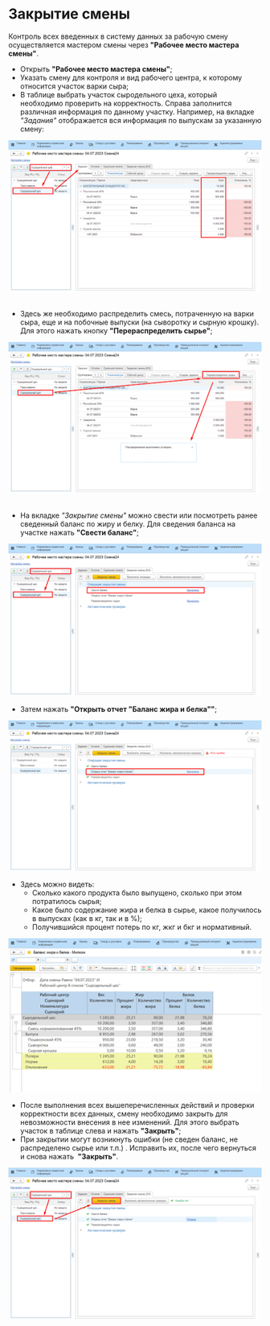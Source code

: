 # Закрытие смены

Контроль всех введенных в систему данных за рабочую смену осуществляется
мастером смены через **"Рабочее место мастера смены"**.

-   Открыть **"Рабочее место мастера смены"**;
-   Указать смену для контроля и вид рабочего центра, к которому относится участок варки сыра;
-   В таблице выбрать участок сыродельного цеха, который необходимо
    проверить на корректность. Справа заполнится различная информация по
    данному участку. Например, на вкладке *"Задания"* отображается вся
    информация по выпускам за указанную смену:

![](CloseWorkShift.assets/1.png) 
    
-   Здесь же необходимо распределить смесь, потраченную на варки сыра,
    еще и на побочные выпуски (на сыворотку и сырную крошку). Для этого
    нажать кнопку **"Перераспределить сырье"**;

![](CloseWorkShift.assets/2.png) 

-   На вкладке *"Закрытие смены"* можно свести или посмотреть ранее сведенный
    баланс по жиру и белку. Для сведения баланса на участке нажать
    **"Свести баланс"**;

![](CloseWorkShift.assets/3.png)

-   Затем нажать **"Открыть отчет "Баланс жира и белка""**;

![](CloseWorkShift.assets/4.png)

-   Здесь можно видеть:
    -   Сколько какого продукта было выпущено, сколько при этом потратилось
    сырья;
    -   Какое было содержание жира и белка в сырье, какое получилось в
    выпусках (как в кг, так и в %);
    -   Получившийся процент потерь по кг, жкг и бкг и нормативный. 
    
![](CloseWorkShift.assets/5.png)

-   После выполнения всех вышеперечисленных действий и проверки
    корректности всех данных, смену необходимо закрыть для невозможности
    внесения в нее изменений. Для этого выбрать участок в таблице слева
    и нажать **"Закрыть"**; 
-   При закрытии могут возникнуть ошибки (не сведен баланс, не
    распределено сырье или т.п.) . Исправить их, после чего вернуться и
    снова нажать  **"Закрыть"**.

![](CloseWorkShift.assets/6.png)